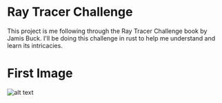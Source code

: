 # Ray Tracer Challenge
This project is me following through the Ray Tracer Challenge book by Jamis Buck.
I'll be doing this challenge in rust to help me understand and learn its intricacies.
# First Image
![alt text](https://github.com/jmstevers/rust-ray-tracer-challenge/blob/output.jpg?raw=true)
